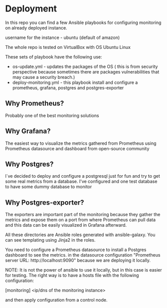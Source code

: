 # Deployment
In this repo you can find a few Ansible playbooks for configuring monitoring on already deployed instance.

username for the instance - ubuntu (default of amazon)

The whole repo is tested on VirtualBox with OS Ubuntu Linux

These sets of playbook have the following use:
- os-update.yml - updates the packages of the OS ( this is from security perspective because sometimes there are packages
vulnerabilities that may cause a security breach.)
- deploy-monitoring.yml - this playbook install and configure a prometheus, grafana, postgres and postgres-exporter

## Why Prometheus?
Probably one of the best monitoring solutions

## Why Grafana?
The easiest way to visualize the metrics gathered from Prometheus using Prometheus datasource and dashboard from 
open-source community

## Why Postgres?
I`ve decided to deploy and configure a postgresql just for fun and try to get some real metrics from a database. I've
configured and one test database to have some dummy database to monitor

## Why Postgres-exporter?
The exporters are important part of the monitoring because they gather the metrics and expose them on a port from where 
Prometheus can pull data and this data can be easily visualized in Grafana afterward.

All these directories are Ansible roles generated with ansible-galaxy.
You can see templating using Jinja2 in the roles.

You need to configure a Prometheus datasource to install a Postgres dashboard to see the metrics.
in the datasource configuration "Prometheus server URL: http://localhost:9090" because we are deploying it locally.

NOTE:
It is not the power of ansible to use it locally, but in this case is easier for testing.
The right way is to have a hosts file with the following configuration:

[monitoring]
<ip/dns of the monitoring instance>

and then apply configuration from a control node.